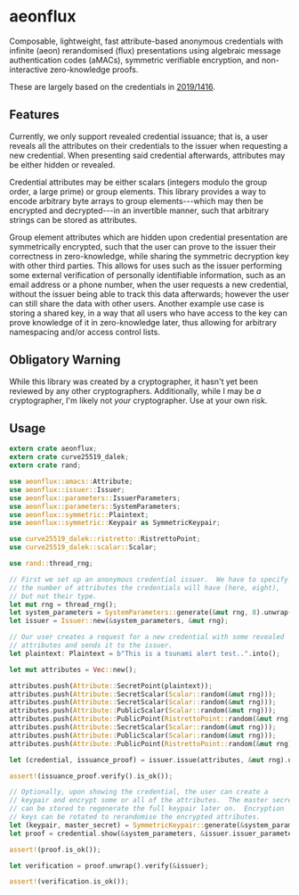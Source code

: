 
 aeonflux
==========

Composable, lightweight, fast attribute-based anonymous credentials with
infinite (aeon) rerandomised (flux) presentations using algebraic message
authentication codes (aMACs), symmetric verifiable encryption, and
non-interactive zero-knowledge proofs.

These are largely based on the credentials in
[2019/1416](https://eprint.iacr.org/2019/1416).

 Features
----------

Currently, we only support revealed credential issuance; that is, a user reveals
all the attributes on their credentials to the issuer when requesting a new
credential.  When presenting said credential afterwards, attributes may be
either hidden or revealed.

Credential attributes may be either scalars (integers modulo the group order, a large
prime) or group elements.  This library provides a way to encode arbitrary byte
arrays to group elements---which may then be encrypted and decrypted---in an
invertible manner, such that arbitrary strings can be stored as attributes.

Group element attributes which are hidden upon credential presentation are
symmetrically encrypted, such that the user can prove to the issuer their
correctness in zero-knowledge, while sharing the symmetric decryption key with
other third parties.  This allows for uses such as the issuer performing some
external verification of personally identifiable information, such as an email
address or a phone number, when the user requests a new credential, without
the issuer being able to track this data afterwards; however the user can still
share the data with other users.  Another example use case is storing a shared
key, in a way that all users who have access to the key can prove knowledge of
it in zero-knowledge later, thus allowing for arbitrary namespacing and/or
access control lists.

 Obligatory Warning
--------------------

While this library was created by a cryptographer, it hasn't yet been reviewed
by any other cryptographers.  Additionally, while I may be _a_ cryptographer,
I'm likely not _your_ cryptographer.  Use at your own risk.

 Usage
-------

```rust
extern crate aeonflux;
extern crate curve25519_dalek;
extern crate rand;

use aeonflux::amacs::Attribute;
use aeonflux::issuer::Issuer;
use aeonflux::parameters::IssuerParameters;
use aeonflux::parameters::SystemParameters;
use aeonflux::symmetric::Plaintext;
use aeonflux::symmetric::Keypair as SymmetricKeypair;

use curve25519_dalek::ristretto::RistrettoPoint;
use curve25519_dalek::scalar::Scalar;

use rand::thread_rng;

// First we set up an anonymous credential issuer.  We have to specify
// the number of attributes the credentials will have (here, eight),
// but not their type.
let mut rng = thread_rng();
let system_parameters = SystemParameters::generate(&mut rng, 8).unwrap();
let issuer = Issuer::new(&system_parameters, &mut rng);

// Our user creates a request for a new credential with some revealed
// attributes and sends it to the issuer.
let plaintext: Plaintext = b"This is a tsunami alert test..".into();

let mut attributes = Vec::new();

attributes.push(Attribute::SecretPoint(plaintext));
attributes.push(Attribute::SecretScalar(Scalar::random(&mut rng)));
attributes.push(Attribute::SecretScalar(Scalar::random(&mut rng)));
attributes.push(Attribute::PublicScalar(Scalar::random(&mut rng)));
attributes.push(Attribute::PublicPoint(RistrettoPoint::random(&mut rng)));
attributes.push(Attribute::SecretScalar(Scalar::random(&mut rng)));
attributes.push(Attribute::PublicScalar(Scalar::random(&mut rng)));
attributes.push(Attribute::PublicPoint(RistrettoPoint::random(&mut rng)));

let (credential, issuance_proof) = issuer.issue(attributes, &mut rng).unwrap();

assert!(issuance_proof.verify().is_ok());

// Optionally, upon showing the credential, the user can create a
// keypair and encrypt some or all of the attributes.  The master secret
// can be stored to regenerate the full keypair later on.  Encryption
// keys can be rotated to rerandomise the encrypted attributes.
let (keypair, master_secret) = SymmetricKeypair::generate(&system_parameters, &mut rng);
let proof = credential.show(&system_parameters, &issuer.issuer_parameters, Some(&keypair), &mut rng);

assert!(proof.is_ok());

let verification = proof.unwrap().verify(&issuer);

assert!(verification.is_ok());
```
